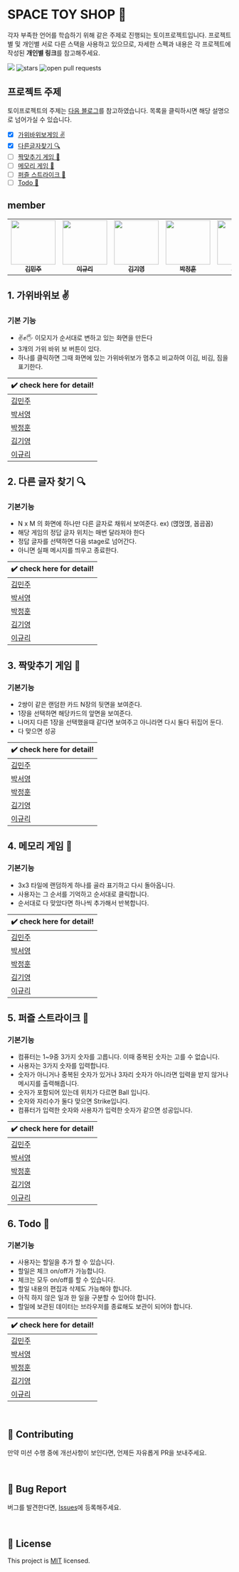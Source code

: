 # SPACE TOY SHOP 🚀
각자 부족한 언어를 학습하기 위해 같은 주제로 진행되는 토이프로젝트입니다. 프로젝트별 및 개인별 서로 다른 스택을 사용하고 있으므로, 자세한 스펙과 내용은 각 프로젝트에 작성된 **개인별 링크**를 참고해주세요.

  <a href="https://hits.seeyoufarm.com"><img src="https://hits.seeyoufarm.com/api/count/incr/badge.svg?url=https%3A%2F%2Fgithub.com%2Fjae04099%2Fspace-toy-shop&count_bg=%2379C83D&title_bg=%23555555&icon=&icon_color=%23E7E7E7&title=hits&edge_flat=false"/></a>
  <img src="https://img.shields.io/github/stars/jae04099/space-toy-shop" alt="stars"/>
  <img src="https://img.shields.io/github/issues-pr/jae04099/space-toy-shop" alt="open pull requests"/>

## 프로젝트 주제
토이프로젝트의 주제는 [다음 블로그](https://velog.io/@teo/2021-%EC%9B%B9-%ED%94%84%EB%A1%A0%ED%8A%B8%EC%97%94%EB%93%9C-%EA%B3%B5%EB%B6%80%EB%B2%95-%EC%9E%85%EB%AC%B8%EC%9E%90%ED%8E%B8-%EC%BB%A4%EB%A6%AC%ED%81%98%EB%9F%BC)를 참고하였습니다.
목록을 클릭하시면 해당 설명으로 넘어가실 수 있습니다. 

- [x] [가위바위보게임 ✌️](https://github.com/jae04099/space-toy-shop/tree/master#1-%EA%B0%80%EC%9C%84%EB%B0%94%EC%9C%84%EB%B3%B4-%EF%B8%8F)
- [x] [다른글자찾기 🔍](https://github.com/jae04099/space-toy-shop#2-%EB%8B%A4%EB%A5%B8-%EA%B8%80%EC%9E%90-%EC%B0%BE%EA%B8%B0-)
- [ ] [짝맞추기 게임 👬](https://github.com/jae04099/space-toy-shop#3-%EC%A7%9D%EB%A7%9E%EC%B6%94%EA%B8%B0-%EA%B2%8C%EC%9E%84-)
- [ ] [메모리 게임 🧠](https://github.com/jae04099/space-toy-shop#4-%EB%A9%94%EB%AA%A8%EB%A6%AC-%EA%B2%8C%EC%9E%84-)
- [ ] [퍼즐 스트라이크 🧩](https://github.com/jae04099/space-toy-shop#5-%ED%8D%BC%EC%A6%90-%EC%8A%A4%ED%8A%B8%EB%9D%BC%EC%9D%B4%ED%81%AC-)
- [ ] [Todo 📝](https://github.com/jae04099/space-toy-shop#6-todo-)

## member

<table>
  <tr>
    <td align="center">
      <a href="https://github.com/deli-ght"
        ><img
          src="https://avatars.githubusercontent.com/deli-ght"
          width="100px;"
          alt=""
        /><br /><sub><b>김민주</b></sub></a
      ><br />
    </td>
    <td align="center">
      <a href="https://github.com/jae04099"
        ><img
          src="https://avatars.githubusercontent.com/jae04099"
          width="100px;"
          alt=""
        /><br /><sub><b>이규리</b></sub></a
      ><br />
    </td>
    <td align="center">
      <a href="https://github.com/kykim00"
        ><img
          src="https://avatars.githubusercontent.com/kykim00"
          width="100px;"
          alt=""
        /><br /><sub><b>김기영</b></sub></a
      ><br />
    </td>
    <td align="center">
      <a href="https://github.com/Junghoon-P"
        ><img
          src="https://avatars.githubusercontent.com/Junghoon-P"
          width="100px;"
          alt=""
        /><br /><sub><b>박정훈</b></sub></a
      ><br />
    </td>
    <td align="center">
      <a href="https://github.com/ongddree"
        ><img
          src="https://avatars.githubusercontent.com/ongddree"
          width="100px;"
          alt=""
        /><br /><sub><b>박서영</b></sub></a
      ><br />
    </td>
  </tr>
</table>

## 1. 가위바위보 ✌️
### 기본 기능
- ✌️✊🖐 이모지가 순서대로 변하고 있는 화면을 만든다
- 3개의 가위 바위 보 버튼이 있다.
- 하나를 클릭하면 그때 화면에 있는 가위바위보가 멈추고 비교하여 이김, 비김, 짐을 표기한다.

|✔️ check here for detail!|
|----|
|[김민주](https://velog.io/@deli-ght/%EA%B0%80%EC%9C%84%EB%B0%94%EC%9C%84%EB%B3%B4-%EA%B2%8C%EC%9E%84-%EB%A7%8C%EB%93%A4%EA%B8%B0)|
|[박서영](https://playing-rock-paper-scissors.vercel.app/)|
|[박정훈](https://rock-scissors-paper-play.netlify.app/)|
|[김기영](https://minigames-rockscissorspaper.netlify.app)|
|[이규리](https://musing-swirles-bfd01e.netlify.app/)|

## 2. 다른 글자 찾기 🔍
### 기본기능
- N x M 의 화면에 하나만 다른 글자로 채워서 보여준다. ex) (멵먽멵, 꾭굡꾭)
- 해당 게임의 정답 글자 위치는 매번 달라져야 한다
- 정답 글자를 선택하면 다음 stage로 넘어간다.
- 아니면 실패 메시지를 띄우고 종료한다.

|✔️ check here for detail!|
|----|
|[김민주](https://velog.io/@deli-ght/%EB%8B%A4%EB%A5%B8-%EA%B8%80%EC%9E%90-%EC%B0%BE%EA%B8%B0)|
|[박서영]()|
|[박정훈]()|
|[김기영]()|
|[이규리]()|

## 3. 짝맞추기 게임 👬
### 기본기능
- 2쌍이 같은 랜덤한 카드 N장의 뒷면을 보여준다.
- 1장을 선택하면 해당카드의 앞면을 보여준다.
- 나머지 다른 1장을 선택했을때 같다면 보여주고 아니라면 다시 둘다 뒤집어 둔다.
- 다 맞으면 성공

|✔️ check here for detail!|
|----|
|[김민주](https://delicate-alpaca-5416b8.netlify.app/)|
|[박서영]()|
|[박정훈]()|
|[김기영]()|
|[이규리]()|

## 4. 메모리 게임 🧠
### 기본기능

- 3x3 타일에 랜덤하게 하나를 골라 표기하고 다시 돌아옵니다.
- 사용자는 그 순서를 기억하고 순서대로 클릭합니다.
- 순서대로 다 맞았다면 하나씩 추가해서 반복합니다.

|✔️ check here for detail!|
|----|
|[김민주]()|
|[박서영]()|
|[박정훈]()|
|[김기영]()|
|[이규리]()|

## 5. 퍼즐 스트라이크 🧩
### 기본기능
- 컴퓨터는 1~9중 3가지 숫자를 고릅니다. 이때 중복된 숫자는 고를 수 없습니다.
- 사용자는 3가지 숫자를 입력합니다.
- 숫자가 아니거나 중복된 숫자가 있거나 3자리 숫자가 아니라면 입력을 받지 않거나 메시지를 출력해줍니다.
- 숫자가 포함되어 있는데 위치가 다르면 Ball 입니다.
- 숫자와 자리수가 둘다 맞으면 Strike입니다.
- 컴퓨터가 입력한 숫자와 사용자가 입력한 숫자가 같으면 성공입니다.

|✔️ check here for detail!|
|----|
|[김민주]()|
|[박서영]()|
|[박정훈]()|
|[김기영]()|
|[이규리]()|

## 6. Todo 📝
### 기본기능
- 사용자는 할일을 추가 할 수 있습니다.
- 할일은 체크 on/off가 가능합니다.
- 체크는 모두 on/off를 할 수 있습니다.
- 할일 내용의 편집과 삭제도 가능해야 합니다.
- 아직 하지 않은 일과 한 일을 구분할 수 있어야 합니다.
- 할일에 보관된 데이터는 브라우저를 종료해도 보관이 되어야 합니다.

|✔️ check here for detail!|
|----|
|[김민주]()|
|[박서영]()|
|[박정훈]()|
|[김기영]()|
|[이규리]()|

<br/>

## 👏 Contributing

만약 미션 수행 중에 개선사항이 보인다면, 언제든 자유롭게 PR을 보내주세요.

<br/>

## 🐞 Bug Report

버그를 발견한다면, [Issues](https://github.com/jae04099/space-toy-shop/issues)에 등록해주세요.

<br/>

## 📝 License

This project is [MIT](https://github.com/jae04099/space-toy-shop/blob/main/LICENSE) licensed.

